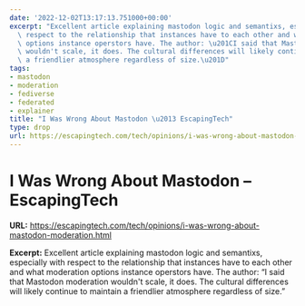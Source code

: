 ```yaml
---
date: '2022-12-02T13:17:13.751000+00:00'
excerpt: "Excellent article explaining mastodon logic and semantixs, especially with\
  \ respect to the relationship that instances have to each other and what  moderation\
  \ options instance operstors have. The author: \u201CI said that Mastodon moderation\
  \ wouldn't scale, it does. The cultural differences will likely continue to maintain\
  \ a friendlier atmosphere regardless of size.\u201D"
tags:
- mastodon
- moderation
- fediverse
- federated
- explainer
title: "I Was Wrong About Mastodon \u2013 EscapingTech"
type: drop
url: https://escapingtech.com/tech/opinions/i-was-wrong-about-mastodon-moderation.html
---
```


# I Was Wrong About Mastodon – EscapingTech

**URL:** https://escapingtech.com/tech/opinions/i-was-wrong-about-mastodon-moderation.html

**Excerpt:** Excellent article explaining mastodon logic and semantixs, especially with respect to the relationship that instances have to each other and what  moderation options instance operstors have. The author: “I said that Mastodon moderation wouldn't scale, it does. The cultural differences will likely continue to maintain a friendlier atmosphere regardless of size.”
